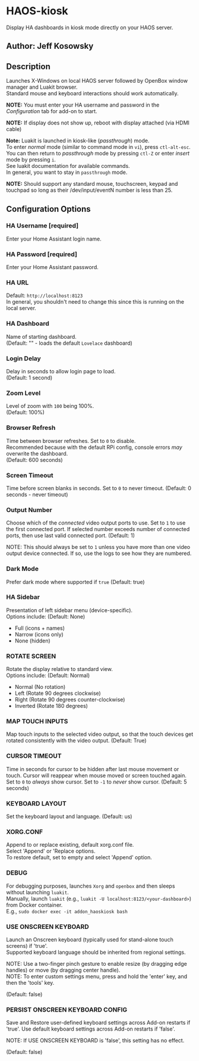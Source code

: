 # HAOS-kiosk

Display HA dashboards in kiosk mode directly on your HAOS server.

## Author: Jeff Kosowsky

## Description

Launches X-Windows on local HAOS server followed by OpenBox window manager
and Luakit browser.\
Standard mouse and keyboard interactions should work automatically.

**NOTE:** You must enter your HA username and password in the
*Configuration* tab for add-on to start.

**NOTE:** If display does not show up, reboot with display attached (via
HDMI cable)

**Note:** Luakit is launched in kiosk-like (*passthrough*) mode.\
To enter *normal* mode (similar to command mode in `vi`), press
`ctl-alt-esc`.\
You can then return to *passthrough* mode by pressing `ctl-Z` or enter
*insert* mode by pressing `i`.\
See luakit documentation for available commands.\
In general, you want to stay in `passthrough` mode.

**NOTE:** Should support any standard mouse, touchscreen, keypad and
touchpad so long as their /dev/input/eventN number is less than 25.

## Configuration Options

### HA Username [required]

Enter your Home Assistant login name.

### HA Password [required]

Enter your Home Assistant password.

### HA URL

Default: `http://localhost:8123`\
In general, you shouldn't need to change this since this is running on the
local server.

### HA Dashboard

Name of starting dashboard.\
(Default: "" - loads the default `Lovelace` dashboard)

### Login Delay

Delay in seconds to allow login page to load.\
(Default: 1 second)

### Zoom Level

Level of zoom with `100` being 100%.\
(Default: 100%)

### Browser Refresh

Time between browser refreshes. Set to `0` to disable.\
Recommended because with the default RPi config, console errors *may*
overwrite the dashboard.\
(Default: 600 seconds)

### Screen Timeout

Time before screen blanks in seconds. Set to `0` to never timeout.
(Default: 0 seconds - never timeout)

### Output Number

Choose which of the *connected* video output ports to use. Set to `1` to
use the first connected port. If selected number exceeds number of
connected ports, then use last valid connected port. (Default: 1)

NOTE: This should always be set to `1` unless you have more than one video
output device connected. If so, use the logs to see how they are numbered.

### Dark Mode

Prefer dark mode where supported if `true` (Default: true)

### HA Sidebar

Presentation of left sidebar menu (device-specific).\
Options include: (Default: None)

- Full (icons + names)
- Narrow (icons only)
- None (hidden)

### ROTATE SCREEN

Rotate the display relative to standard view.\
Options include: (Default: Normal)

- Normal (No rotation)
- Left (Rotate 90 degrees clockwise)
- Right (Rotate 90 degrees counter-clockwise)
- Inverted (Rotate 180 degrees)

### MAP TOUCH INPUTS

Map touch inputs to the selected video output, so that the touch devices
get rotated consistently with the video output. (Default: True)

### CURSOR TIMEOUT

Time in seconds for cursor to be hidden after last mouse movement or touch.
Cursor will reappear when mouse moved or screen touched again. Set to `0`
to *always* show cursor. Set to `-1` to *never* show cursor. (Default: 5
seconds)

### KEYBOARD LAYOUT

Set the keyboard layout and language. (Default: us)

### XORG.CONF

Append to or replace existing, default xorg.conf file.\
Select 'Append' or 'Replace options.\
To restore default, set to empty and select 'Append' option.

### DEBUG

For debugging purposes, launches `Xorg` and `openbox` and then sleeps
without launching `luakit`.\
Manually, launch `luakit` (e.g.,
`luakit -U localhost:8123/<your-dashboard>`) from Docker container.\
E.g., `sudo docker exec -it addon_haoskiosk bash`

### USE ONSCREEN KEYBOARD

Launch an Onscreen keyboard (typically used for stand-alone touch screens) if 'true'.  
Supported keyboard language should be inherited from regional settings.

NOTE: Use a two-finger pinch gesture to enable resize (by dragging edge handles) or move (by dragging center handle).  
NOTE: To enter custom settings menu, press and hold the 'enter' key, and then the 'tools' key.

(Default: false)

### PERSIST ONSCREEN KEYBOARD CONFIG

Save and Restore user-defined keyboard settings across Add-on restarts if 'true'.
Use default keyboard settings across Add-on restarts if 'false'.

NOTE: If USE ONSCREEN KEYBOARD is 'false', this setting has no effect.

(Default: false)
